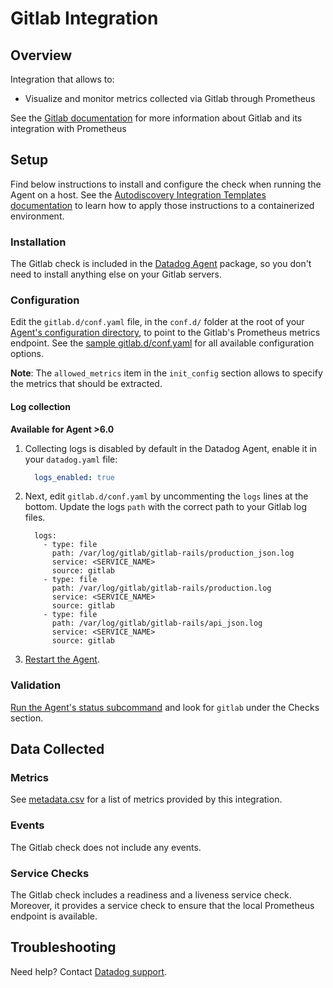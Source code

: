 # Gitlab Integration

## Overview

Integration that allows to:

* Visualize and monitor metrics collected via Gitlab through Prometheus

See the [Gitlab documentation][1] for more information about Gitlab and its integration with Prometheus

## Setup

Find below instructions to install and configure the check when running the Agent on a host. See the [Autodiscovery Integration Templates documentation][2] to learn how to apply those instructions to a containerized environment.

### Installation

The Gitlab check is included in the [Datadog Agent][3] package, so you don't need to install anything else on your Gitlab servers.

### Configuration

Edit the `gitlab.d/conf.yaml` file, in the `conf.d/` folder at the root of your [Agent's configuration directory][4], to point to the Gitlab's Prometheus metrics endpoint.
See the [sample gitlab.d/conf.yaml][5] for all available configuration options.

**Note**: The `allowed_metrics` item in the `init_config` section allows to specify the metrics that should be extracted.


#### Log collection

**Available for Agent >6.0**

1. Collecting logs is disabled by default in the Datadog Agent, enable it in your `datadog.yaml` file:

    ```yaml
      logs_enabled: true
    ```

2. Next, edit `gitlab.d/conf.yaml` by uncommenting the `logs` lines at the bottom. Update the logs `path` with the correct path to your Gitlab log files.

    ```
      logs:
        - type: file
          path: /var/log/gitlab/gitlab-rails/production_json.log
          service: <SERVICE_NAME>
          source: gitlab
        - type: file
          path: /var/log/gitlab/gitlab-rails/production.log
          service: <SERVICE_NAME>
          source: gitlab
        - type: file
          path: /var/log/gitlab/gitlab-rails/api_json.log
          service: <SERVICE_NAME>
          source: gitlab
    ```

3. [Restart the Agent][9].

### Validation

[Run the Agent's status subcommand][6] and look for `gitlab` under the Checks section.

## Data Collected
### Metrics
See [metadata.csv][7] for a list of metrics provided by this integration.

### Events
The Gitlab check does not include any events.

### Service Checks
The Gitlab check includes a readiness and a liveness service check.
Moreover, it provides a service check to ensure that the local Prometheus endpoint is available.

## Troubleshooting
Need help? Contact [Datadog support][8].

[1]: https://docs.gitlab.com/ee/administration/monitoring/prometheus
[2]: https://docs.datadoghq.com/agent/autodiscovery/integrations
[3]: https://app.datadoghq.com/account/settings#agent
[4]: https://docs.datadoghq.com/agent/guide/agent-configuration-files/?tab=agentv6#agent-configuration-directory
[5]: https://github.com/DataDog/integrations-core/blob/master/gitlab/datadog_checks/gitlab/data/conf.yaml.example
[6]: https://docs.datadoghq.com/agent/guide/agent-commands/?tab=agentv6#agent-status-and-information
[7]: https://github.com/DataDog/integrations-core/blob/master/gitlab/metadata.csv
[8]: https://docs.datadoghq.com/help
[9]: https://docs.datadoghq.com/agent/guide/agent-commands/?tab=agentv6#start-stop-and-restart-the-agent
